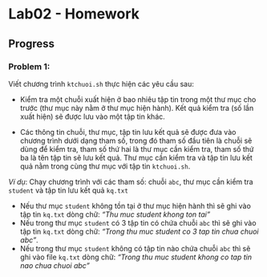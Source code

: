 # Lab02 - Homework
## Progress
### Problem 1:
Viết chương trình `ktchuoi.sh` thực hiện các yêu cầu sau:   
- Kiểm tra một chuỗi xuất hiện ở bao nhiêu tập tin trong một thư mục cho
trước (thư mục này nằm ở thư mục hiện hành). Kết quả kiểm tra (số lần xuất
hiện) sẽ được lưu vào một tập tin khác.    

- Các thông tin chuỗi, thư mục, tập tin lưu kết quả sẽ được đưa vào chương
trình dưới dạng tham số, trong đó tham số đầu tiên là chuỗi sẽ dùng để kiểm
tra, tham số thứ hai là thư mục cần kiểm tra, tham số thứ ba là tên tập tin sẽ
lưu kết quả. Thư mục cần kiểm tra và tập tin lưu kết quả nằm trong cùng thư
mục với tập tin `ktchuoi.sh`.    

*Ví dụ*: Chạy chương trình với các tham số: chuỗi `abc`, thư mục cần kiểm tra
`student` và tập tin lưu kết quả `kq.txt`    
- Nếu thư mục `student` không tồn tại ở thư mục hiện hành thì sẽ ghi vào tập
tin `kq.txt` dòng chữ: *“Thu muc student khong ton tai”*   
- Nếu trong thư mục `student` có 3 tập tin có chứa chuỗi `abc` thì sẽ ghi vào tập
tin `kq.txt` dòng chữ: *“Trong thu muc student co 3 tap tin chua chuoi abc”*.     
- Nếu trong thư mục `student` không có tập tin nào chứa chuỗi `abc` thì sẽ ghi
vào file `kq.txt` dòng chữ: *“Trong thu muc student khong co tap tin nao chua
chuoi abc”*     